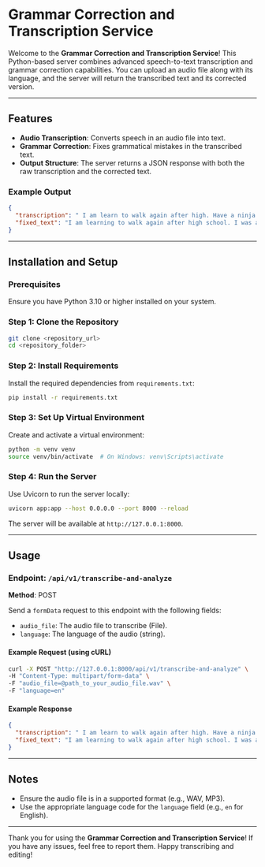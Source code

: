 # Grammar Correction and Transcription Service

Welcome to the **Grammar Correction and Transcription Service**! This Python-based server combines advanced speech-to-text transcription and grammar correction capabilities. You can upload an audio file along with its language, and the server will return the transcribed text and its corrected version.

---

## Features

- **Audio Transcription**: Converts speech in an audio file into text.
- **Grammar Correction**: Fixes grammatical mistakes in the transcribed text.
- **Output Structure**: The server returns a JSON response with both the raw transcription and the corrected text.

### Example Output

```json
{
  "transcription": " I am learn to walk again after high. Have a ninja by a car accident.",
  "fixed_text": "I am learning to walk again after high school. I was a ninja by "
}
```

---

## Installation and Setup

### Prerequisites

Ensure you have Python 3.10 or higher installed on your system.

### Step 1: Clone the Repository

```bash
git clone <repository_url>
cd <repository_folder>
```

### Step 2: Install Requirements

Install the required dependencies from `requirements.txt`:

```bash
pip install -r requirements.txt
```

### Step 3: Set Up Virtual Environment

Create and activate a virtual environment:

```bash
python -m venv venv
source venv/bin/activate  # On Windows: venv\Scripts\activate
```

### Step 4: Run the Server

Use Uvicorn to run the server locally:

```bash
uvicorn app:app --host 0.0.0.0 --port 8000 --reload
```

The server will be available at `http://127.0.0.1:8000`.

---

## Usage

### Endpoint: `/api/v1/transcribe-and-analyze`

**Method**: POST

Send a `formData` request to this endpoint with the following fields:

- `audio_file`: The audio file to transcribe (File).
- `language`: The language of the audio (string).

#### Example Request (using cURL)

```bash
curl -X POST "http://127.0.0.1:8000/api/v1/transcribe-and-analyze" \
-H "Content-Type: multipart/form-data" \
-F "audio_file=@path_to_your_audio_file.wav" \
-F "language=en"
```

#### Example Response

```json
{
  "transcription": " I am learn to walk again after high. Have a ninja by a car accident.",
  "fixed_text": "I am learning to walk again after high school. I was a ninja by "
}
```

---

## Notes

- Ensure the audio file is in a supported format (e.g., WAV, MP3).
- Use the appropriate language code for the `language` field (e.g., `en` for English).

---

Thank you for using the **Grammar Correction and Transcription Service**! If you have any issues, feel free to report them. Happy transcribing and editing!
